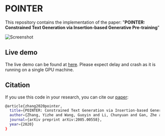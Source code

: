 # POINTER
This repository contains the implementation of the paper: "**POINTER: Constrained Text Generation via Insertion-based Generative Pre-training**"


![Screenshot](inset.png)

## Live demo
The live demo can be found at [here](). Please expect delay and crash as it is running on a single GPU machine. 



## Citation
If you use this code in your research, you can cite our [paper](https://arxiv.org/abs/2005.00558):
```bash
@article{zhang2020pointer,
  title={POINTER: Constrained Text Generation via Insertion-based Generative Pre-training},
  author={Zhang, Yizhe and Wang, Guoyin and Li, Chunyuan and Gan, Zhe and Brockett, Chris and Dolan, Bill},
  journal={arXiv preprint arXiv:2005.00558},
  year={2020}
}
```
